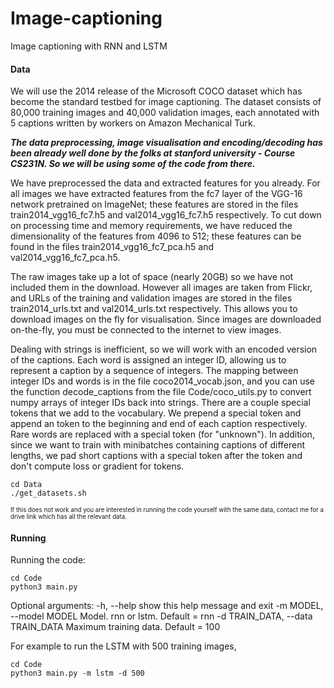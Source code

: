 # Image-captioning
Image captioning with RNN and LSTM

#### Data
We will use the 2014 release of the Microsoft COCO dataset which has become the standard testbed for image captioning. The dataset consists of 80,000 training images and 40,000 validation images, each annotated with 5 captions written by workers on Amazon Mechanical Turk.

***The data preprocessing, image visualisation and encoding/decoding has been already well done by the folks at stanford university - Course CS231N. So we will be using some of the code from there.***


We have preprocessed the data and extracted features for you already. For all images we have extracted features from the fc7 layer of the VGG-16 network pretrained on ImageNet; these features are stored in the files train2014_vgg16_fc7.h5 and val2014_vgg16_fc7.h5 respectively. To cut down on processing time and memory requirements, we have reduced the dimensionality of the features from 4096 to 512; these features can be found in the files train2014_vgg16_fc7_pca.h5 and val2014_vgg16_fc7_pca.h5.

The raw images take up a lot of space (nearly 20GB) so we have not included them in the download. However all images are taken from Flickr, and URLs of the training and validation images are stored in the files train2014_urls.txt and val2014_urls.txt respectively. This allows you to download images on the fly for visualisation. Since images are downloaded on-the-fly, you must be connected to the internet to view images.

Dealing with strings is inefficient, so we will work with an encoded version of the captions. Each word is assigned an integer ID, allowing us to represent a caption by a sequence of integers. The mapping between integer IDs and words is in the file coco2014_vocab.json, and you can use the function decode_captions from the file Code/coco_utils.py to convert numpy arrays of integer IDs back into strings.
There are a couple special tokens that we add to the vocabulary. We prepend a special <START> token and append an <END> token to the beginning and end of each caption respectively. Rare words are replaced with a special <UNK> token (for "unknown"). In addition, since we want to train with minibatches containing captions of different lengths, we pad short captions with a special <NULL> token after the <END> token and don't compute loss or gradient for <NULL> tokens.

```
cd Data
./get_datasets.sh
```

<sub><sup>If this does not work and you are interested in running the code yourself with the same data, contact me for a drive link which has all the relevant data.</sup></sub>



#### Running


Running the code:

```
cd Code
python3 main.py
```

Optional arguments:
  -h, --help            show this help message and exit
  -m MODEL, --model MODEL
                        Model. rnn or lstm. Default = rnn
  -d TRAIN_DATA, --data TRAIN_DATA
                        Maximum training data. Default = 100

For example to run the LSTM with 500 training images,

```
cd Code
python3 main.py -m lstm -d 500
```
